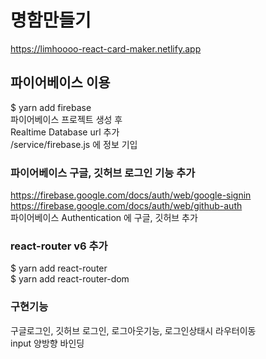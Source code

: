 # 명함만들기
https://limhoooo-react-card-maker.netlify.app

## 파이어베이스 이용
$ yarn add firebase <br/>
파이어베이스 프로젝트 생성 후 <br/>
Realtime Database url 추가<br/>
/service/firebase.js 에 정보 기입<br/>

### 파이어베이스 구글, 깃허브 로그인 기능 추가
https://firebase.google.com/docs/auth/web/google-signin <br>
https://firebase.google.com/docs/auth/web/github-auth <br>
파이어베이스 Authentication 에 구글, 깃허브 추가<br>

### react-router v6 추가
$ yarn add react-router <br/>
$ yarn add react-router-dom


### 구현기능
구글로그인, 깃허브 로그인, 로그아웃기능, 로그인상태시 라우터이동<br>
input 양방향 바인딩